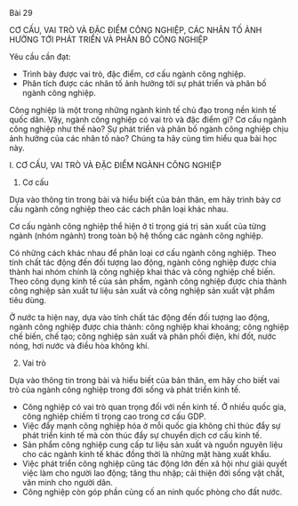 Bài 29

CƠ CẤU, VAI TRÒ VÀ ĐẶC ĐIỂM CÔNG NGHIỆP, CÁC NHÂN TỐ ẢNH HƯỞNG TỚI PHÁT TRIỂN VÀ PHÂN BỐ CÔNG NGHIỆP

Yêu cầu cần đạt:
- Trình bày được vai trò, đặc điểm, cơ cấu ngành công nghiệp.
- Phân tích được các nhân tố ảnh hưởng tới sự phát triển và phân bố ngành công nghiệp.

Công nghiệp là một trong những ngành kinh tế chủ đạo trong nền kinh tế quốc dân. Vậy, ngành công nghiệp có vai trò và đặc điểm gì? Cơ cấu ngành công nghiệp như thế nào? Sự phát triển và phân bố ngành công nghiệp chịu ảnh hưởng của các nhân tố nào? Chúng ta hãy cùng tìm hiểu qua bài học này.

I. CƠ CẤU, VAI TRÒ VÀ ĐẶC ĐIỂM NGÀNH CÔNG NGHIỆP

1. Cơ cấu

Dựa vào thông tin trong bài và hiểu biết của bản thân, em hãy trình bày cơ cấu ngành công nghiệp theo các cách phân loại khác nhau.

Cơ cấu ngành công nghiệp thể hiện ở tỉ trọng giá trị sản xuất của từng ngành (nhóm ngành) trong toàn bộ hệ thống các ngành công nghiệp.

Có những cách khác nhau để phân loại cơ cấu ngành công nghiệp. Theo tính chất tác động đến đối tượng lao động, ngành công nghiệp được chia thành hai nhóm chính là công nghiệp khai thác và công nghiệp chế biến. Theo công dụng kinh tế của sản phẩm, ngành công nghiệp được chia thành công nghiệp sản xuất tư liệu sản xuất và công nghiệp sản xuất vật phẩm tiêu dùng.

Ở nước ta hiện nay, dựa vào tính chất tác động đến đối tượng lao động, ngành công nghiệp được chia thành: công nghiệp khai khoáng; công nghiệp chế biến, chế tạo; công nghiệp sản xuất và phân phối điện, khí đốt, nước nóng, hơi nước và điều hòa không khí.

2. Vai trò

Dựa vào thông tin trong bài và hiểu biết của bản thân, em hãy cho biết vai trò của ngành công nghiệp trong đời sống và phát triển kinh tế.

- Công nghiệp có vai trò quan trọng đối với nền kinh tế. Ở nhiều quốc gia, công nghiệp chiếm tỉ trọng cao trong cơ cấu GDP.
- Việc đẩy mạnh công nghiệp hóa ở mỗi quốc gia không chỉ thúc đẩy sự phát triển kinh tế mà còn thúc đẩy sự chuyển dịch cơ cấu kinh tế.
- Sản phẩm công nghiệp cung cấp tư liệu sản xuất và nguồn nguyên liệu cho các ngành kinh tế khác đồng thời là những mặt hàng xuất khẩu.
- Việc phát triển công nghiệp cũng tác động lớn đến xã hội như giải quyết việc làm cho người lao động; tăng thu nhập; cải thiện đời sống vật chất, văn minh cho người dân.
- Công nghiệp còn góp phần củng cố an ninh quốc phòng cho đất nước.